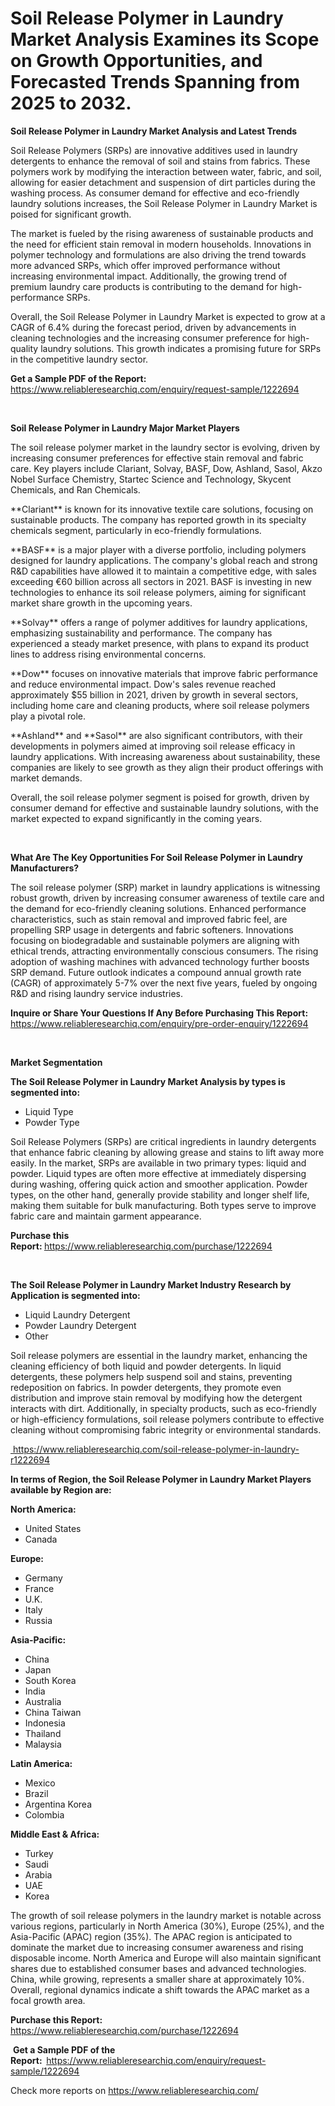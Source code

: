 <p><h1>Soil Release Polymer in Laundry Market Analysis Examines its Scope on Growth Opportunities, and Forecasted Trends Spanning from 2025 to 2032.</h1></p><p><strong>Soil Release Polymer in Laundry Market Analysis and Latest Trends</strong></p>
<p><p>Soil Release Polymers (SRPs) are innovative additives used in laundry detergents to enhance the removal of soil and stains from fabrics. These polymers work by modifying the interaction between water, fabric, and soil, allowing for easier detachment and suspension of dirt particles during the washing process. As consumer demand for effective and eco-friendly laundry solutions increases, the Soil Release Polymer in Laundry Market is poised for significant growth.</p><p>The market is fueled by the rising awareness of sustainable products and the need for efficient stain removal in modern households. Innovations in polymer technology and formulations are also driving the trend towards more advanced SRPs, which offer improved performance without increasing environmental impact. Additionally, the growing trend of premium laundry care products is contributing to the demand for high-performance SRPs.</p><p>Overall, the Soil Release Polymer in Laundry Market is expected to grow at a CAGR of 6.4% during the forecast period, driven by advancements in cleaning technologies and the increasing consumer preference for high-quality laundry solutions. This growth indicates a promising future for SRPs in the competitive laundry sector.</p></p>
<p><strong>Get a Sample PDF of the Report:&nbsp;</strong> <a href="https://www.reliableresearchiq.com/enquiry/request-sample/1222694?utm_campaign=3130&utm_medium=2&utm_source=Github&utm_content=ia&utm_term=04042025&utm_id=soil-release-polymer-in-laundry">https://www.reliableresearchiq.com/enquiry/request-sample/1222694</a></p>
<p>&nbsp;</p>
<p><strong>Soil Release Polymer in Laundry Major Market Players</strong></p>
<p><p>The soil release polymer market in the laundry sector is evolving, driven by increasing consumer preferences for effective stain removal and fabric care. Key players include Clariant, Solvay, BASF, Dow, Ashland, Sasol, Akzo Nobel Surface Chemistry, Startec Science and Technology, Skycent Chemicals, and Ran Chemicals.</p><p>**Clariant** is known for its innovative textile care solutions, focusing on sustainable products. The company has reported growth in its specialty chemicals segment, particularly in eco-friendly formulations.</p><p>**BASF** is a major player with a diverse portfolio, including polymers designed for laundry applications. The company's global reach and strong R&D capabilities have allowed it to maintain a competitive edge, with sales exceeding €60 billion across all sectors in 2021. BASF is investing in new technologies to enhance its soil release polymers, aiming for significant market share growth in the upcoming years.</p><p>**Solvay** offers a range of polymer additives for laundry applications, emphasizing sustainability and performance. The company has experienced a steady market presence, with plans to expand its product lines to address rising environmental concerns.</p><p>**Dow** focuses on innovative materials that improve fabric performance and reduce environmental impact. Dow's sales revenue reached approximately $55 billion in 2021, driven by growth in several sectors, including home care and cleaning products, where soil release polymers play a pivotal role.</p><p>**Ashland** and **Sasol** are also significant contributors, with their developments in polymers aimed at improving soil release efficacy in laundry applications. With increasing awareness about sustainability, these companies are likely to see growth as they align their product offerings with market demands.</p><p>Overall, the soil release polymer segment is poised for growth, driven by consumer demand for effective and sustainable laundry solutions, with the market expected to expand significantly in the coming years.</p></p>
<p>&nbsp;</p>
<p><strong>What Are The Key Opportunities For Soil Release Polymer in Laundry Manufacturers?</strong></p>
<p><p>The soil release polymer (SRP) market in laundry applications is witnessing robust growth, driven by increasing consumer awareness of textile care and the demand for eco-friendly cleaning solutions. Enhanced performance characteristics, such as stain removal and improved fabric feel, are propelling SRP usage in detergents and fabric softeners. Innovations focusing on biodegradable and sustainable polymers are aligning with ethical trends, attracting environmentally conscious consumers. The rising adoption of washing machines with advanced technology further boosts SRP demand. Future outlook indicates a compound annual growth rate (CAGR) of approximately 5-7% over the next five years, fueled by ongoing R&D and rising laundry service industries.</p></p>
<p><strong>Inquire or Share Your Questions If Any Before Purchasing This Report:</strong> <a href="https://www.reliableresearchiq.com/enquiry/pre-order-enquiry/1222694?utm_campaign=3130&utm_medium=2&utm_source=Github&utm_content=ia&utm_term=04042025&utm_id=soil-release-polymer-in-laundry">https://www.reliableresearchiq.com/enquiry/pre-order-enquiry/1222694</a></p>
<p>&nbsp;</p>
<p><strong>Market Segmentation</strong></p>
<p><strong>The Soil Release Polymer in Laundry Market Analysis by types is segmented into:</strong></p>
<p><ul><li>Liquid Type</li><li>Powder Type</li></ul></p>
<p><p>Soil Release Polymers (SRPs) are critical ingredients in laundry detergents that enhance fabric cleaning by allowing grease and stains to lift away more easily. In the market, SRPs are available in two primary types: liquid and powder. Liquid types are often more effective at immediately dispersing during washing, offering quick action and smoother application. Powder types, on the other hand, generally provide stability and longer shelf life, making them suitable for bulk manufacturing. Both types serve to improve fabric care and maintain garment appearance.</p></p>
<p><strong>Purchase this Report:&nbsp;</strong><a href="https://www.reliableresearchiq.com/purchase/1222694?utm_campaign=3130&utm_medium=2&utm_source=Github&utm_content=ia&utm_term=04042025&utm_id=soil-release-polymer-in-laundry">https://www.reliableresearchiq.com/purchase/1222694</a></p>
<p>&nbsp;</p>
<p><strong>The Soil Release Polymer in Laundry Market Industry Research by Application is segmented into:</strong></p>
<p><ul><li>Liquid Laundry Detergent</li><li>Powder Laundry Detergent</li><li>Other</li></ul></p>
<p><p>Soil release polymers are essential in the laundry market, enhancing the cleaning efficiency of both liquid and powder detergents. In liquid detergents, these polymers help suspend soil and stains, preventing redeposition on fabrics. In powder detergents, they promote even distribution and improve stain removal by modifying how the detergent interacts with dirt. Additionally, in specialty products, such as eco-friendly or high-efficiency formulations, soil release polymers contribute to effective cleaning without compromising fabric integrity or environmental standards.</p></p>
<p><a href="https://www.reliableresearchiq.com/soil-release-polymer-in-laundry-r1222694?utm_campaign=3130&utm_medium=2&utm_source=Github&utm_content=ia&utm_term=04042025&utm_id=soil-release-polymer-in-laundry">&nbsp;https://www.reliableresearchiq.com/soil-release-polymer-in-laundry-r1222694</a></p>
<p><strong>In terms of Region, the Soil Release Polymer in Laundry Market Players available by Region are:</strong></p>
<p>
    <p> <strong> North America: </strong>
        <ul>
            <li>United States</li>
            <li>Canada</li>
        </ul>
        </p> 
    <p> <strong> Europe: </strong>
        <ul>
            <li>Germany</li>
            <li>France</li>
            <li>U.K.</li>
            <li>Italy</li>
            <li>Russia</li>
        </ul>
        </p> 
    <p> <strong> Asia-Pacific: </strong>
        <ul>
            <li>China</li>
            <li>Japan</li>
            <li>South Korea</li>
            <li>India</li>
            <li>Australia</li>
            <li>China Taiwan</li>
            <li>Indonesia</li>
            <li>Thailand</li>
            <li>Malaysia</li>
        </ul>
        </p> 
    <p> <strong> Latin America: </strong>
        <ul>
            <li>Mexico</li>
            <li>Brazil</li>
            <li>Argentina Korea</li>
            <li>Colombia</li>
        </ul>
        </p> 
    <p> <strong> Middle East & Africa: </strong>
        <ul>
            <li>Turkey</li>
            <li>Saudi</li>
            <li>Arabia</li>
            <li>UAE</li>
            <li>Korea</li>
        </ul>
    </p>
    </p>
<p><p>The growth of soil release polymers in the laundry market is notable across various regions, particularly in North America (30%), Europe (25%), and the Asia-Pacific (APAC) region (35%). The APAC region is anticipated to dominate the market due to increasing consumer awareness and rising disposable income. North America and Europe will also maintain significant shares due to established consumer bases and advanced technologies. China, while growing, represents a smaller share at approximately 10%. Overall, regional dynamics indicate a shift towards the APAC market as a focal growth area.</p></p>
<p><strong>Purchase this Report: </strong><a href="https://www.reliableresearchiq.com/purchase/1222694?utm_campaign=3130&utm_medium=2&utm_source=Github&utm_content=ia&utm_term=04042025&utm_id=soil-release-polymer-in-laundry">https://www.reliableresearchiq.com/purchase/1222694</a></p>
<p>&nbsp;<strong>Get a Sample PDF of the Report:&nbsp;&nbsp;</strong><a href="https://www.reliableresearchiq.com/enquiry/request-sample/1222694?utm_campaign=3130&utm_medium=2&utm_source=Github&utm_content=ia&utm_term=04042025&utm_id=soil-release-polymer-in-laundry">https://www.reliableresearchiq.com/enquiry/request-sample/1222694</a></p>
<p><strong></strong></p>
<p>Check more reports on <a href="https://www.reliableresearchiq.com/?utm_campaign=3130&utm_medium=2&utm_source=Github&utm_content=ia&utm_term=04042025&utm_id=soil-release-polymer-in-laundry">https://www.reliableresearchiq.com/</a></p>